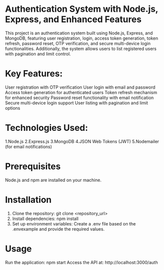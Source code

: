 #  Authentication System with Node.js, Express, and Enhanced Features

This project is an authentication system built using Node.js, Express, and MongoDB, featuring user registration, login, access token generation, token refresh, password reset, OTP verification, and secure multi-device login functionalities. Additionally, the system allows users to list registered users with pagination and limit control.

# Key Features:

User registration with OTP verification
User login with email and password
Access token generation for authenticated users
Token refresh mechanism for enhanced security
Password reset functionality with email notification
Secure multi-device login support
User listing with pagination and limit options

# Technologies Used:

1.Node.js
2.Express.js
3.MongoDB
4.JSON Web Tokens (JWT)
5.Nodemailer (for email notifications)

# Prerequisites
Node.js and npm are installed on your machine.

# Installation
1. Clone the repository: git clone <repository_url>
2. Install dependencies: npm install
3. Set up environment variables: Create a .env file based on the .envexample and provide the required values.

# Usage
Run the application: npm start
Access the API at: http://localhost:3000/auth


